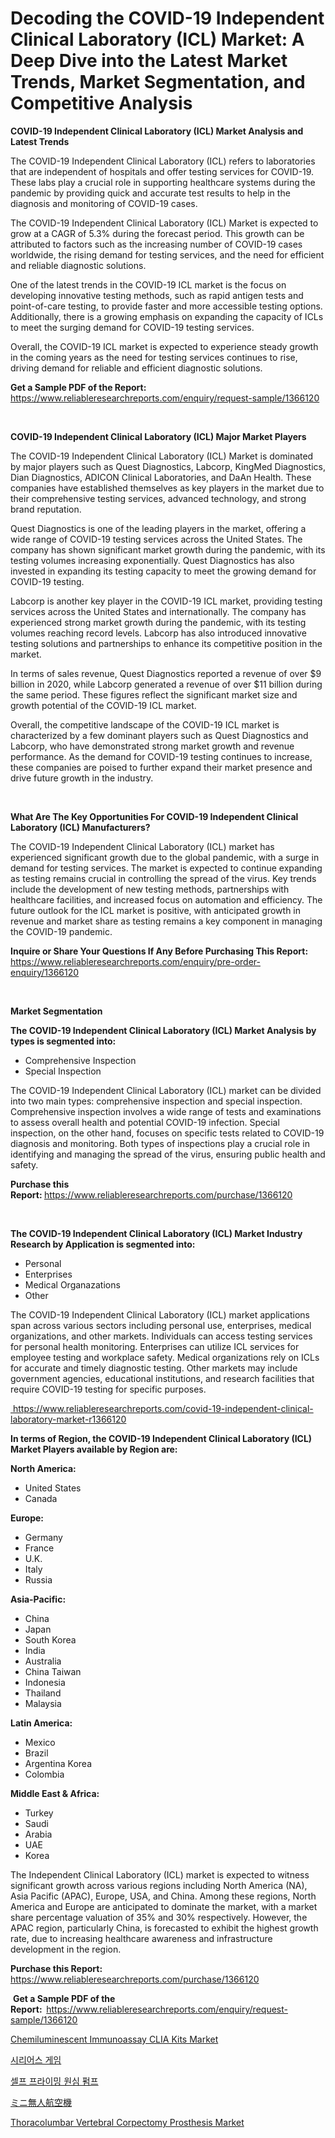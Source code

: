 <p><h1>Decoding the COVID-19 Independent Clinical Laboratory (ICL) Market: A Deep Dive into the Latest Market Trends, Market Segmentation, and Competitive Analysis</h1></p><p><strong>COVID-19 Independent Clinical Laboratory (ICL) Market Analysis and Latest Trends</strong></p>
<p><p>The COVID-19 Independent Clinical Laboratory (ICL) refers to laboratories that are independent of hospitals and offer testing services for COVID-19. These labs play a crucial role in supporting healthcare systems during the pandemic by providing quick and accurate test results to help in the diagnosis and monitoring of COVID-19 cases.</p><p>The COVID-19 Independent Clinical Laboratory (ICL) Market is expected to grow at a CAGR of 5.3% during the forecast period. This growth can be attributed to factors such as the increasing number of COVID-19 cases worldwide, the rising demand for testing services, and the need for efficient and reliable diagnostic solutions.</p><p>One of the latest trends in the COVID-19 ICL market is the focus on developing innovative testing methods, such as rapid antigen tests and point-of-care testing, to provide faster and more accessible testing options. Additionally, there is a growing emphasis on expanding the capacity of ICLs to meet the surging demand for COVID-19 testing services.</p><p>Overall, the COVID-19 ICL market is expected to experience steady growth in the coming years as the need for testing services continues to rise, driving demand for reliable and efficient diagnostic solutions.</p></p>
<p><strong>Get a Sample PDF of the Report:&nbsp;</strong> <a href="https://www.reliableresearchreports.com/enquiry/request-sample/1366120">https://www.reliableresearchreports.com/enquiry/request-sample/1366120</a></p>
<p>&nbsp;</p>
<p><strong>COVID-19 Independent Clinical Laboratory (ICL) Major Market Players</strong></p>
<p><p>The COVID-19 Independent Clinical Laboratory (ICL) Market is dominated by major players such as Quest Diagnostics, Labcorp, KingMed Diagnostics, Dian Diagnostics, ADICON Clinical Laboratories, and DaAn Health. These companies have established themselves as key players in the market due to their comprehensive testing services, advanced technology, and strong brand reputation.</p><p>Quest Diagnostics is one of the leading players in the market, offering a wide range of COVID-19 testing services across the United States. The company has shown significant market growth during the pandemic, with its testing volumes increasing exponentially. Quest Diagnostics has also invested in expanding its testing capacity to meet the growing demand for COVID-19 testing.</p><p>Labcorp is another key player in the COVID-19 ICL market, providing testing services across the United States and internationally. The company has experienced strong market growth during the pandemic, with its testing volumes reaching record levels. Labcorp has also introduced innovative testing solutions and partnerships to enhance its competitive position in the market.</p><p>In terms of sales revenue, Quest Diagnostics reported a revenue of over $9 billion in 2020, while Labcorp generated a revenue of over $11 billion during the same period. These figures reflect the significant market size and growth potential of the COVID-19 ICL market.</p><p>Overall, the competitive landscape of the COVID-19 ICL market is characterized by a few dominant players such as Quest Diagnostics and Labcorp, who have demonstrated strong market growth and revenue performance. As the demand for COVID-19 testing continues to increase, these companies are poised to further expand their market presence and drive future growth in the industry.</p></p>
<p>&nbsp;</p>
<p><strong>What Are The Key Opportunities For COVID-19 Independent Clinical Laboratory (ICL) Manufacturers?</strong></p>
<p><p>The COVID-19 Independent Clinical Laboratory (ICL) market has experienced significant growth due to the global pandemic, with a surge in demand for testing services. The market is expected to continue expanding as testing remains crucial in controlling the spread of the virus. Key trends include the development of new testing methods, partnerships with healthcare facilities, and increased focus on automation and efficiency. The future outlook for the ICL market is positive, with anticipated growth in revenue and market share as testing remains a key component in managing the COVID-19 pandemic.</p></p>
<p><strong>Inquire or Share Your Questions If Any Before Purchasing This Report:</strong> <a href="https://www.reliableresearchreports.com/enquiry/pre-order-enquiry/1366120">https://www.reliableresearchreports.com/enquiry/pre-order-enquiry/1366120</a></p>
<p>&nbsp;</p>
<p><strong>Market Segmentation</strong></p>
<p><strong>The COVID-19 Independent Clinical Laboratory (ICL) Market Analysis by types is segmented into:</strong></p>
<p><ul><li>Comprehensive Inspection</li><li>Special Inspection</li></ul></p>
<p><p>The COVID-19 Independent Clinical Laboratory (ICL) market can be divided into two main types: comprehensive inspection and special inspection. Comprehensive inspection involves a wide range of tests and examinations to assess overall health and potential COVID-19 infection. Special inspection, on the other hand, focuses on specific tests related to COVID-19 diagnosis and monitoring. Both types of inspections play a crucial role in identifying and managing the spread of the virus, ensuring public health and safety.</p></p>
<p><strong>Purchase this Report:&nbsp;</strong><a href="https://www.reliableresearchreports.com/purchase/1366120">https://www.reliableresearchreports.com/purchase/1366120</a></p>
<p>&nbsp;</p>
<p><strong>The COVID-19 Independent Clinical Laboratory (ICL) Market Industry Research by Application is segmented into:</strong></p>
<p><ul><li>Personal</li><li>Enterprises</li><li>Medical Organazations</li><li>Other</li></ul></p>
<p><p>The COVID-19 Independent Clinical Laboratory (ICL) market applications span across various sectors including personal use, enterprises, medical organizations, and other markets. Individuals can access testing services for personal health monitoring. Enterprises can utilize ICL services for employee testing and workplace safety. Medical organizations rely on ICLs for accurate and timely diagnostic testing. Other markets may include government agencies, educational institutions, and research facilities that require COVID-19 testing for specific purposes.</p></p>
<p><a href="https://www.reliableresearchreports.com/covid-19-independent-clinical-laboratory-market-r1366120">&nbsp;https://www.reliableresearchreports.com/covid-19-independent-clinical-laboratory-market-r1366120</a></p>
<p><strong>In terms of Region, the COVID-19 Independent Clinical Laboratory (ICL) Market Players available by Region are:</strong></p>
<p>
    <p> <strong> North America: </strong>
        <ul>
            <li>United States</li>
            <li>Canada</li>
        </ul>
        </p> 
    <p> <strong> Europe: </strong>
        <ul>
            <li>Germany</li>
            <li>France</li>
            <li>U.K.</li>
            <li>Italy</li>
            <li>Russia</li>
        </ul>
        </p> 
    <p> <strong> Asia-Pacific: </strong>
        <ul>
            <li>China</li>
            <li>Japan</li>
            <li>South Korea</li>
            <li>India</li>
            <li>Australia</li>
            <li>China Taiwan</li>
            <li>Indonesia</li>
            <li>Thailand</li>
            <li>Malaysia</li>
        </ul>
        </p> 
    <p> <strong> Latin America: </strong>
        <ul>
            <li>Mexico</li>
            <li>Brazil</li>
            <li>Argentina Korea</li>
            <li>Colombia</li>
        </ul>
        </p> 
    <p> <strong> Middle East & Africa: </strong>
        <ul>
            <li>Turkey</li>
            <li>Saudi</li>
            <li>Arabia</li>
            <li>UAE</li>
            <li>Korea</li>
        </ul>
    </p>
    </p>
<p><p>The Independent Clinical Laboratory (ICL) market is expected to witness significant growth across various regions including North America (NA), Asia Pacific (APAC), Europe, USA, and China. Among these regions, North America and Europe are anticipated to dominate the market, with a market share percentage valuation of 35% and 30% respectively. However, the APAC region, particularly China, is forecasted to exhibit the highest growth rate, due to increasing healthcare awareness and infrastructure development in the region.</p></p>
<p><strong>Purchase this Report: </strong><a href="https://www.reliableresearchreports.com/purchase/1366120">https://www.reliableresearchreports.com/purchase/1366120</a></p>
<p>&nbsp;<strong>Get a Sample PDF of the Report:&nbsp;&nbsp;</strong><a href="https://www.reliableresearchreports.com/enquiry/request-sample/1366120">https://www.reliableresearchreports.com/enquiry/request-sample/1366120</a></p>
<p><strong></strong></p>
<p><p><a href="https://medium.com/@thadnader_5170/chemiluminescent-immunoassay-clia-kits-market-trends-forecast-and-competitive-analysis-to-2031-fae6c7f66337">Chemiluminescent Immunoassay CLIA Kits Market</a></p><p><a href="https://medium.com/@cathymaggio31/%EC%8B%AC%EA%B0%81%ED%95%9C-%EA%B2%8C%EC%9E%84-%EC%8B%9C%EC%9E%A5-%EA%B7%9C%EB%AA%A8-cagr-%ED%8A%B8%EB%A0%8C%EB%93%9C-2024-2030-7259017d280b">시리어스 게임</a></p><p><a href="https://medium.com/@davionolson1/%EC%9E%90%EA%B0%80-%ED%9D%A1%EC%9E%85-%EC%9B%90%EC%8B%AC-%ED%8E%8C%ED%94%84-%EC%8B%9C%EC%9E%A5-%EB%B6%84%EC%84%9D-%EA%B8%80%EB%A1%9C%EB%B2%8C-%EC%82%B0%EC%97%85-%EC%A0%84%EB%A7%9D-%EB%B0%8F-%EC%A0%84%EB%A7%9D-2024%EB%85%84%EB%B6%80%ED%84%B0-2031%EB%85%84%EA%B9%8C%EC%A7%80-312bf853dd4c">셀프 프라이밍 원심 펌프</a></p><p><a href="https://medium.com/@kimalker_178/%E3%83%9F%E3%83%8Buav%E5%B8%82%E5%A0%B4%E3%81%AF-%E5%B8%82%E5%A0%B4%E3%82%B7%E3%82%A7%E3%82%A2-%E3%82%B5%E3%82%A4%E3%82%BA-%E3%81%8A%E3%82%88%E3%81%B32031%E5%B9%B4%E3%81%BE%E3%81%A7%E3%81%AE%E4%BA%88%E6%B8%AC%E3%81%AB%E7%84%A6%E7%82%B9%E3%82%92%E5%BD%93%E3%81%A6%E3%81%A6%E3%81%84%E3%81%BE%E3%81%99-3f3a7a55b7ee">ミニ無人航空機</a></p><p><a href="https://medium.com/@alanpeterson1911/thoracolumbar-vertebral-corpectomy-prosthesis-market-the-key-to-successful-business-strategy-e1e0f02a0f19">Thoracolumbar Vertebral Corpectomy Prosthesis Market</a></p></p>